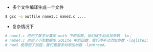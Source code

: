 - 多个文件编译生成一个文件

```bash
$ gcc -o outfile name1.c name2.c ....
```

- 复杂情况下

```bash
# name1.c 用到了数学计算库 math 中的函数，我们得手动添加参数 -lm；
# name4.c 用到了小型数据库 SQLite 中的函数，我们得手动添加参数 -lsqlite3;
# nae5 使用到了线程，我们需要手动添加参数 -lpthread。
```

